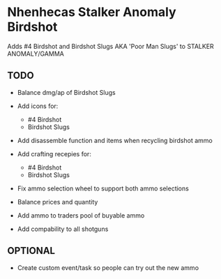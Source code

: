 # Nhenhecas Stalker Anomaly Birdshot
Adds #4 Birdshot and Birdshot Slugs AKA 'Poor Man Slugs' to STALKER ANOMALY/GAMMA


## TODO
- Balance dmg/ap of Birdshot Slugs

- Add icons for:
  - #4 Birdshot
  - Birdshot Slugs

- Add disassemble function and items when recycling birdshot ammo

- Add crafting recepies for:
  - #4 Birdshot
  - Birdshot Slugs

- Fix ammo selection wheel to support both ammo selections

- Balance prices and quantity

- Add ammo to traders pool of buyable ammo

- Add compability to all shotguns
  
## OPTIONAL
- Create custom event/task so people can try out the new ammo
